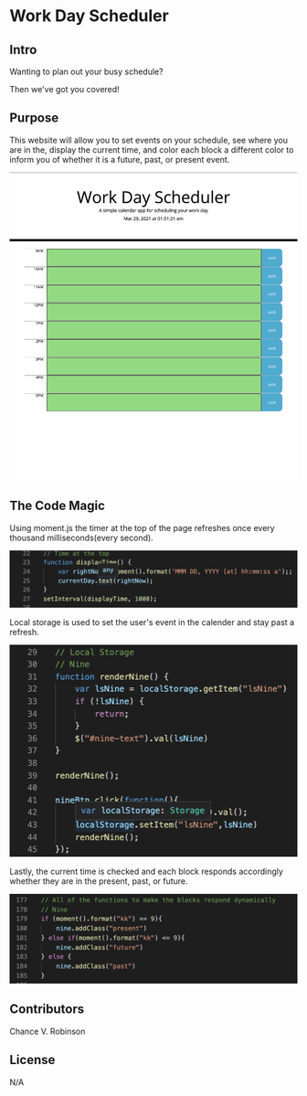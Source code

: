 # Work Day Scheduler

## Intro

Wanting to plan out your busy schedule?

Then we've got you covered!

## Purpose

This website will allow you to set events on your schedule, see where you are in the, display the current time, and color each block a different color to inform you of whether it is a future, past, or present event.

![Screenshot](Screenshots/Main-page.png)

## The Code Magic

Using moment.js the timer at the top of the page refreshes once every thousand milliseconds(every second).

![Screenshot](Screenshots/Timer.png)

Local storage is used to set the user's event in the calender and stay past a refresh. 

![Screenshot](Screenshots/Local-Storage.png)

Lastly, the current time is checked and each block responds accordingly whether they are in the present, past, or future.

![Screenshot](Screenshots/Blocks.png)

## Contributors

Chance V. Robinson

## License
N/A